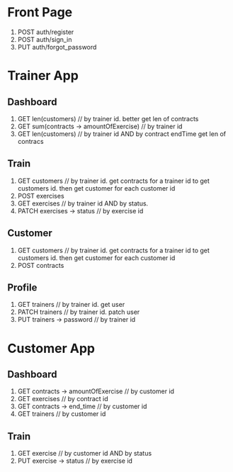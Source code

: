 # Front Page
1. POST auth/register
2. POST auth/sign_in
3. PUT auth/forgot_password

# Trainer App
## Dashboard
1. GET len(customers)  // by trainer id. better get len of contracts
2. GET sum(contracts -> amountOfExercise) // by trainer id
3. GET len(customers) // by trainer id AND by contract endTime get len of contracs

## Train
1. GET customers // by trainer id. get contracts for a trainer id to get customers id. then get customer for each customer id 
2. POST exercises
3. GET exercises // by trainer id AND by status.
4. PATCH exercises -> status // by exercise id

## Customer
1. GET customers // by trainer id. get contracts for a trainer id to get customers id. then get customer for each customer id
2. POST contracts

## Profile
1. GET trainers // by trainer id. get user
2. PATCH trainers // by trainer id. patch user
3. PUT trainers -> password // by trainer id

# Customer App
## Dashboard
1. GET contracts -> amountOfExercise // by customer id
2. GET exercises // by contract id
3. GET contracts -> end_time // by customer id
3. GET trainers // by customer id

## Train
1. GET exercise // by customer id AND by status
2. PUT exercise -> status // by exercise id
